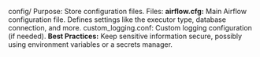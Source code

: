 config/
Purpose: Store configuration files.
Files:
**airflow.cfg:** Main Airflow configuration file. Defines settings like the executor type, database connection, and more.
custom_logging.conf: Custom logging configuration (if needed).
**Best Practices:** Keep sensitive information secure, possibly using environment variables or a secrets manager.